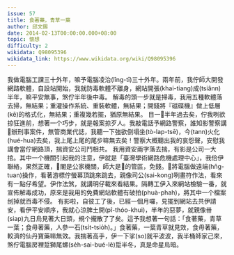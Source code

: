 ```yaml
---
issue: 57
title: 食著藥，青草一葉
author: 邱文錫
date: 2014-02-13T00:00:00.000+08:00
topic: 懷想
difficulty: 2
wikidata: Q98095396
wikidata_link: https://www.wikidata.org/wiki/Q98095396
---
```

我做電腦工課三十外年，嘛予電腦凌治(lîng-tī)三十外年。兩年前，我佇師大開發網路軟體，自設站開始，我就防毒軟體不離身，網站開張(khai-tiang)成(tsiânn)半年，嘛平安無事，煞佇半年後中毒。
解毒的頭一步就是掃毒，我用五種軟體落去掃，無結果；重灌操作系統、重裝軟體，無結果；開錢將『磁碟機』做上低層(kē)的格式化，無結果；重複幾若擺，猶原無結果。
目一𥍉半年過去矣，佇我咧欲掠狂進前，想著一个巧步，就是報案掠歹人。我敲電話予網路警察，誰知影警察講𪜶辦刑事案件，無管商業代誌，我聽一下強欲倒塌坐(tò-lap-tsē)，今(tann)火化(hué-hua)去矣，我上尾上尾的尾步嘛無去矣！警察大概聽出我的哀怨聲，安慰我講會當佇網路頂，揣資安公司鬥相共。
我用資安兩字落去揣，有影是公司一大捾。其中一个機關引起我的注意，伊就是「臺灣學術網路危機處理中心」，我佮伊聯絡，果然正確，𪜶閣是公家機關，師大是𪜶的管區，免錢。𪜶將電腦做遠端(hn̄g-tuan)操作，看著游標佇螢幕頂跳來跳去，親像司公(sai-kong)咧畫符作法，看來有一點仔希望。伊作法煞，就講明仔載來看結果。隔轉工伊入來網站檢驗一番，就宣佈解毒成功，原來是我用的免費網站軟體有破拍(phuà-phah)，將其中一个檔案刣掉就百毒不侵。
有影啦，自彼工了後，已經一個月囉，見擺到網站去共伊請安，看伊平安順序，我就心涼脾土開(pî-thóo-khui)，半年的惡夢，就親像卌(siap)九日烏見著大日頭，規个攏散了了矣。這予我想著一句話：「食著藥，青草一葉；食毋著藥，人參一石(tsı̍t-tsio̍h)。」食著藥，一葉青草就見效，食毋著藥，較濟的仙丹寶藥嘛無效。我揣著高手，伊一下挲(so)就平波波，我半桶師家己來，煞佇電腦房裡踅獅尾螺(se̍h-sai-bué-lê)踅半冬，真是命星烏暗。